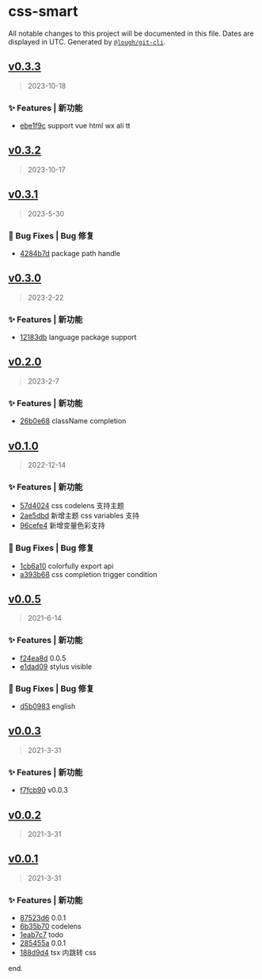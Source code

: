 # css-smart

All notable changes to this project will be documented in this file. Dates are displayed in UTC.
Generated by [`@lough/git-cli`](https://github.com/anciity/lough-git).



## [v0.3.3](https://github.com/lough-city/css-smart/compare/v0.3.2...v0.3.3)
> 2023-10-18

### ✨ Features | 新功能

- [ebe1f9c](https://github.com/lough-city/css-smart/commit/ebe1f9c2500ad8306b3695e00e0dd1bdcbd43724) support vue html wx ali tt



## [v0.3.2](https://github.com/lough-city/css-smart/compare/v0.3.1...v0.3.2)
> 2023-10-17



## [v0.3.1](https://github.com/lough-city/css-smart/compare/v0.3.0...v0.3.1)
> 2023-5-30

### 🐛 Bug Fixes | Bug 修复

- [4284b7d](https://github.com/lough-city/css-smart/commit/4284b7d9b1bf5af0c98363ec97f3d36b4d93a66d) package path handle



## [v0.3.0](https://github.com/lough-city/css-smart/compare/v0.2.0...v0.3.0)
> 2023-2-22

### ✨ Features | 新功能

- [12183db](https://github.com/lough-city/css-smart/commit/12183dbbaa46ecac99cb37c58eccebf3aeaaea5b) language package support



## [v0.2.0](https://github.com/lough-city/css-smart/compare/v0.1.0...v0.2.0)
> 2023-2-7

### ✨ Features | 新功能

- [26b0e68](https://github.com/lough-city/css-smart/commit/26b0e6894cb15f8786f4d94331c85d3075f529b2) className completion



## [v0.1.0](https://github.com/lough-city/css-smart/compare/v0.0.5...v0.1.0)
> 2022-12-14

### ✨ Features | 新功能

- [57d4024](https://github.com/lough-city/css-smart/commit/57d40247c7b3ccbe00e71e590784d9373ceaa018) css codelens 支持主题
- [2ae5dbd](https://github.com/lough-city/css-smart/commit/2ae5dbd64e620330b047a0ff15f77c603aee73dd) 新增主题 css variables 支持
- [96cefe4](https://github.com/lough-city/css-smart/commit/96cefe45bcb6690f1fb4109890fc298b718353dd) 新增变量色彩支持

### 🐛 Bug Fixes | Bug 修复

- [1cb6a10](https://github.com/lough-city/css-smart/commit/1cb6a10ad65bead0317af95bebdac9252106bd08) colorfully export api
- [a393b68](https://github.com/lough-city/css-smart/commit/a393b6823c94e86b69dbc9e2f9b105540120a0e2) css completion trigger condition



## [v0.0.5](https://github.com/lough-city/css-smart/compare/v0.0.3...v0.0.5)
> 2021-6-14

### ✨ Features | 新功能

- [f24ea8d](https://github.com/lough-city/css-smart/commit/f24ea8d6d2e5db04f52a3a1a35255a6c71b12a1d) 0.0.5
- [e1dad09](https://github.com/lough-city/css-smart/commit/e1dad094a394395edcd87ccfd1cdee24c42a3667) stylus visible

### 🐛 Bug Fixes | Bug 修复

- [d5b0983](https://github.com/lough-city/css-smart/commit/d5b0983f4720dfa791bd33c1b287ad87ebb3ae41) english



## [v0.0.3](https://github.com/lough-city/css-smart/compare/v0.0.2...v0.0.3)
> 2021-3-31

### ✨ Features | 新功能

- [f7fcb90](https://github.com/lough-city/css-smart/commit/f7fcb90115862f97a34908464eb8f1630700bd2b) v0.0.3



## [v0.0.2](https://github.com/lough-city/css-smart/compare/v0.0.1...v0.0.2)
> 2021-3-31



## [v0.0.1](https://github.com/lough-city/css-smart/compare/undefined...v0.0.1)
> 2021-3-31

### ✨ Features | 新功能

- [87523d6](https://github.com/lough-city/css-smart/commit/87523d61187bcb1ab0038e9e877743724bb6a7f4) 0.0.1
- [6b35b70](https://github.com/lough-city/css-smart/commit/6b35b7088c7af6968e3a0f0ea760136f82bce672) codelens
- [1eab7c7](https://github.com/lough-city/css-smart/commit/1eab7c746319a851f3f82e85799372f8f35520c2) todo
- [285455a](https://github.com/lough-city/css-smart/commit/285455acc7e407b977b519f099b4a62d2903f9da) 0.0.1
- [188d9d4](https://github.com/lough-city/css-smart/commit/188d9d4fde4615187d3248abd324bbba757d68ff) tsx 内跳转 css

end.